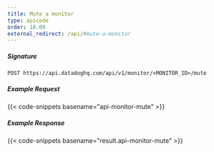 ```yaml
---
title: Mute a monitor
type: apicode
order: 18.09
external_redirect: /api/#mute-a-monitor
---
```


##### Signature
`POST https://api.datadoghq.com/api/v1/monitor/<MONITOR_ID>/mute`
##### Example Request
{{< code-snippets basename="api-monitor-mute" >}}
##### Example Response
{{< code-snippets basename="result.api-monitor-mute" >}}

